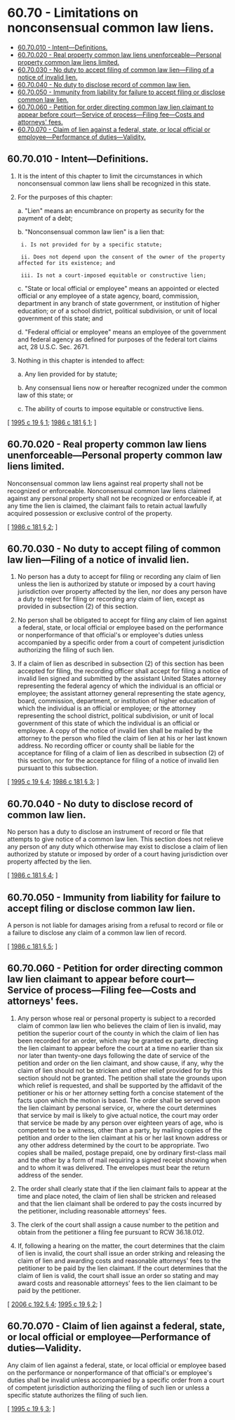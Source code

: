 # 60.70 - Limitations on nonconsensual common law liens.
* [60.70.010 - Intent—Definitions.](#6070010---intentdefinitions)
* [60.70.020 - Real property common law liens unenforceable—Personal property common law liens limited.](#6070020---real-property-common-law-liens-unenforceablepersonal-property-common-law-liens-limited)
* [60.70.030 - No duty to accept filing of common law lien—Filing of a notice of invalid lien.](#6070030---no-duty-to-accept-filing-of-common-law-lienfiling-of-a-notice-of-invalid-lien)
* [60.70.040 - No duty to disclose record of common law lien.](#6070040---no-duty-to-disclose-record-of-common-law-lien)
* [60.70.050 - Immunity from liability for failure to accept filing or disclose common law lien.](#6070050---immunity-from-liability-for-failure-to-accept-filing-or-disclose-common-law-lien)
* [60.70.060 - Petition for order directing common law lien claimant to appear before court—Service of process—Filing fee—Costs and attorneys' fees.](#6070060---petition-for-order-directing-common-law-lien-claimant-to-appear-before-courtservice-of-processfiling-feecosts-and-attorneys-fees)
* [60.70.070 - Claim of lien against a federal, state, or local official or employee—Performance of duties—Validity.](#6070070---claim-of-lien-against-a-federal-state-or-local-official-or-employeeperformance-of-dutiesvalidity)
## 60.70.010 - Intent—Definitions.
1. It is the intent of this chapter to limit the circumstances in which nonconsensual common law liens shall be recognized in this state.

2. For the purposes of this chapter:

    a. "Lien" means an encumbrance on property as security for the payment of a debt; 

    b. "Nonconsensual common law lien" is a lien that:

        i. Is not provided for by a specific statute;

        ii. Does not depend upon the consent of the owner of the property affected for its existence; and

        iii. Is not a court-imposed equitable or constructive lien;

    c. "State or local official or employee" means an appointed or elected official or any employee of a state agency, board, commission, department in any branch of state government, or institution of higher education; or of a school district, political subdivision, or unit of local government of this state; and

    d. "Federal official or employee" means an employee of the government and federal agency as defined for purposes of the federal tort claims act, 28 U.S.C. Sec. 2671.

3. Nothing in this chapter is intended to affect:

    a. Any lien provided for by statute;

    b. Any consensual liens now or hereafter recognized under the common law of this state; or

    c. The ability of courts to impose equitable or constructive liens.

\[ [1995 c 19 § 1](http://lawfilesext.leg.wa.gov/biennium/1995-96/Pdf/Bills/Session%20Laws/Senate/5630.SL.pdf?cite=1995%20c%2019%20§%201); [1986 c 181 § 1](http://leg.wa.gov/CodeReviser/documents/sessionlaw/1986c181.pdf?cite=1986%20c%20181%20§%201); \]

## 60.70.020 - Real property common law liens unenforceable—Personal property common law liens limited.
Nonconsensual common law liens against real property shall not be recognized or enforceable. Nonconsensual common law liens claimed against any personal property shall not be recognized or enforceable if, at any time the lien is claimed, the claimant fails to retain actual lawfully acquired possession or exclusive control of the property.

\[ [1986 c 181 § 2](http://leg.wa.gov/CodeReviser/documents/sessionlaw/1986c181.pdf?cite=1986%20c%20181%20§%202); \]

## 60.70.030 - No duty to accept filing of common law lien—Filing of a notice of invalid lien.
1. No person has a duty to accept for filing or recording any claim of lien unless the lien is authorized by statute or imposed by a court having jurisdiction over property affected by the lien, nor does any person have a duty to reject for filing or recording any claim of lien, except as provided in subsection (2) of this section.

2. No person shall be obligated to accept for filing any claim of lien against a federal, state, or local official or employee based on the performance or nonperformance of that official's or employee's duties unless accompanied by a specific order from a court of competent jurisdiction authorizing the filing of such lien.

3. If a claim of lien as described in subsection (2) of this section has been accepted for filing, the recording officer shall accept for filing a notice of invalid lien signed and submitted by the assistant United States attorney representing the federal agency of which the individual is an official or employee; the assistant attorney general representing the state agency, board, commission, department, or institution of higher education of which the individual is an official or employee; or the attorney representing the school district, political subdivision, or unit of local government of this state of which the individual is an official or employee. A copy of the notice of invalid lien shall be mailed by the attorney to the person who filed the claim of lien at his or her last known address. No recording officer or county shall be liable for the acceptance for filing of a claim of lien as described in subsection (2) of this section, nor for the acceptance for filing of a notice of invalid lien pursuant to this subsection.

\[ [1995 c 19 § 4](http://lawfilesext.leg.wa.gov/biennium/1995-96/Pdf/Bills/Session%20Laws/Senate/5630.SL.pdf?cite=1995%20c%2019%20§%204); [1986 c 181 § 3](http://leg.wa.gov/CodeReviser/documents/sessionlaw/1986c181.pdf?cite=1986%20c%20181%20§%203); \]

## 60.70.040 - No duty to disclose record of common law lien.
No person has a duty to disclose an instrument of record or file that attempts to give notice of a common law lien. This section does not relieve any person of any duty which otherwise may exist to disclose a claim of lien authorized by statute or imposed by order of a court having jurisdiction over property affected by the lien.

\[ [1986 c 181 § 4](http://leg.wa.gov/CodeReviser/documents/sessionlaw/1986c181.pdf?cite=1986%20c%20181%20§%204); \]

## 60.70.050 - Immunity from liability for failure to accept filing or disclose common law lien.
A person is not liable for damages arising from a refusal to record or file or a failure to disclose any claim of a common law lien of record.

\[ [1986 c 181 § 5](http://leg.wa.gov/CodeReviser/documents/sessionlaw/1986c181.pdf?cite=1986%20c%20181%20§%205); \]

## 60.70.060 - Petition for order directing common law lien claimant to appear before court—Service of process—Filing fee—Costs and attorneys' fees.
1. Any person whose real or personal property is subject to a recorded claim of common law lien who believes the claim of lien is invalid, may petition the superior court of the county in which the claim of lien has been recorded for an order, which may be granted ex parte, directing the lien claimant to appear before the court at a time no earlier than six nor later than twenty-one days following the date of service of the petition and order on the lien claimant, and show cause, if any, why the claim of lien should not be stricken and other relief provided for by this section should not be granted. The petition shall state the grounds upon which relief is requested, and shall be supported by the affidavit of the petitioner or his or her attorney setting forth a concise statement of the facts upon which the motion is based. The order shall be served upon the lien claimant by personal service, or, where the court determines that service by mail is likely to give actual notice, the court may order that service be made by any person over eighteen years of age, who is competent to be a witness, other than a party, by mailing copies of the petition and order to the lien claimant at his or her last known address or any other address determined by the court to be appropriate. Two copies shall be mailed, postage prepaid, one by ordinary first-class mail and the other by a form of mail requiring a signed receipt showing when and to whom it was delivered. The envelopes must bear the return address of the sender.

2. The order shall clearly state that if the lien claimant fails to appear at the time and place noted, the claim of lien shall be stricken and released and that the lien claimant shall be ordered to pay the costs incurred by the petitioner, including reasonable attorneys' fees.

3. The clerk of the court shall assign a cause number to the petition and obtain from the petitioner a filing fee pursuant to RCW 36.18.012.

4. If, following a hearing on the matter, the court determines that the claim of lien is invalid, the court shall issue an order striking and releasing the claim of lien and awarding costs and reasonable attorneys' fees to the petitioner to be paid by the lien claimant. If the court determines that the claim of lien is valid, the court shall issue an order so stating and may award costs and reasonable attorneys' fees to the lien claimant to be paid by the petitioner.

\[ [2006 c 192 § 4](http://lawfilesext.leg.wa.gov/biennium/2005-06/Pdf/Bills/Session%20Laws/Senate/6670-S.SL.pdf?cite=2006%20c%20192%20§%204); [1995 c 19 § 2](http://lawfilesext.leg.wa.gov/biennium/1995-96/Pdf/Bills/Session%20Laws/Senate/5630.SL.pdf?cite=1995%20c%2019%20§%202); \]

## 60.70.070 - Claim of lien against a federal, state, or local official or employee—Performance of duties—Validity.
Any claim of lien against a federal, state, or local official or employee based on the performance or nonperformance of that official's or employee's duties shall be invalid unless accompanied by a specific order from a court of competent jurisdiction authorizing the filing of such lien or unless a specific statute authorizes the filing of such lien.

\[ [1995 c 19 § 3](http://lawfilesext.leg.wa.gov/biennium/1995-96/Pdf/Bills/Session%20Laws/Senate/5630.SL.pdf?cite=1995%20c%2019%20§%203); \]

